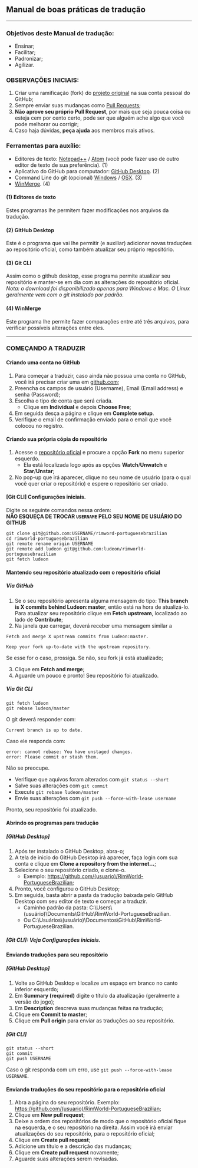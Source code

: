 ## Manual de boas práticas de tradução

-------------------------

### Objetivos deste Manual de tradução:
- Ensinar;
- Facilitar;
- Padronizar;
- Agilizar.

### OBSERVAÇÕES INICIAIS:
1. Criar uma ramificação (fork) do [projeto original](https://github.com/Ludeon/RimWorld-PortugueseBrazilian) na sua conta pessoal do GitHub;
2. Sempre enviar suas mudanças como [Pull Requests](https://github.com/Ludeon/RimWorld-PortugueseBrazilian/pulls);
3. **Não aprove seu próprio Pull Request**, por mais que seja pouca coisa ou esteja cem por cento certo, pode ser que alguém ache algo que você pode melhorar ou corrigir;
4. Caso haja dúvidas, **peça ajuda** aos membros mais ativos.

### Ferramentas para auxílio:
- Editores de texto: [Notepad++](https://notepad-plus-plus.org/) / [Atom](https://atom.io) (você pode fazer uso de outro editor de texto de sua preferência). (1)
- Aplicativo do GitHub para computador: [GitHub Desktop](https://desktop.github.com/). (2)
- Command Line do git (opcional) [Windows](https://git-scm.com/download/win) / [OSX](https://git-scm.com/download/mac). (3)
- [WinMerge](https://winmerge.org/). (4)

#### (1) Editores de texto
Estes programas lhe permitem fazer modificações nos arquivos da tradução.

#### (2) GitHub Desktop
Este é o programa que vai lhe permitir (e auxiliar) adicionar novas traduções ao repositório oficial, como também atualizar seu próprio repositório.

#### (3) Git CLI
Assim como o github desktop, esse programa permite atualizar seu repositório e manter-se em dia com as alterações do repositório oficial.  
*Nota: o download foi disponibilizado apenas para Windows e Mac. O Linux geralmente vem com o git instalado por padrão.* 

#### (4) WinMerge
Este programa lhe permite fazer comparações entre até três arquivos, para verificar possíveis alterações entre eles.

-------------------------

### COMEÇANDO A TRADUZIR

#### Criando uma conta no GitHub

1. Para começar a traduzir, caso ainda não possua uma conta no GitHub, você irá precisar criar uma em [github.com](https://github.com/join?source=header-home);
2. Preencha os campos de usuário (Username), Email (Email address) e senha (Password);
3. Escolha o tipo de conta que será criada. 
    * Clique em **Individual** e depois **Choose Free**;
4. Em seguida desça a página e clique em **Complete setup**.
5. Verifique o email de confirmação enviado para o email que você colocou no registro.

#### Criando sua própria cópia do repositório

1. Acesse o [repositório oficial](https://github.com/Ludeon/RimWorld-PortugueseBrazilian) e procure a opção **Fork** no menu superior esquerdo.
    * Ela está localizada logo após as opções **Watch**/**Unwatch** e **Star**/**Unstar**;
2. No pop-up que irá aparecer, clique no seu nome de usuário (para o qual você quer criar o repositório) e espere o repositório ser criado.

#### [Git CLI] Configurações iniciais.
Digite os seguinte comandos nessa ordem:  
**NÃO ESQUEÇA DE TROCAR `USERNAME` PELO SEU NOME DE USUÁRIO DO GITHUB**  
```
git clone git@github.com:USERNAME/rimword-portuguesebrazilian
cd rimworld-portuguesebrazilian
git remote rename origin USERNAME
git remote add ludeon git@github.com:ludeon/rimworld-portuguesebrazilian
git fetch ludeon
```

#### Mantendo seu repositório atualizado com o repositório oficial

##### Via GitHub
1. Se o seu repositório apresenta alguma mensagem do tipo: **This branch is X commits behind Ludeon:master**, então está na hora de atualizá-lo. Para atualizar seu repositório clique em **Fetch upstream**, localizado ao lado de **Contribute**;
2. Na janela que carregar, deverá receber uma mensagem similar a
```
Fetch and merge X upstream commits from Ludeon:master.

Keep your fork up-to-date with the upstream repository.
```
Se esse for o caso, prossiga. Se não, seu fork já está atualizado;

3. Clique em **Fetch and merge**;
4. Aguarde um pouco e pronto! Seu repositório foi atualizado.

##### Via Git CLI
```
git fetch ludeon
git rebase ludeon/master
```
O git deverá responder com:
```
Current branch is up to date.
```
Caso ele responda com:
```
error: cannot rebase: You have unstaged changes.
error: Please commit or stash them.
```
Não se preocupe.
- Verifique que aquivos foram alterados com `git status --short`
- Salve suas alterações com `git commit`
- Execute `git rebase ludeon/master`
- Envie suas alterações com `git push --force-with-lease username`

Pronto, seu repositório foi atualizado.

#### Abrindo os programas para tradução

##### [GitHub Desktop]
1. Após ter instalado o GitHub Desktop, abra-o;
2. A tela de inicio do GitHub Desktop irá aparecer, faça login com sua conta e clique em **Clone a repository from the internet...**;
3. Selecione o seu repositório criado, e clone-o.
    * Exemplo: https://github.com/(usuario)/RimWorld-PortugueseBrazilian;
4. Pronto, você configurou o GitHub Desktop;
5. Em seguida, basta abrir a pasta da tradução baixada pelo GitHub Desktop com seu editor de texto e começar a traduzir.
    * Caminho padrão da pasta: C:\\Users\\(usuário)\\Documents\\GitHub\\RimWorld-PortugueseBrazilian.
    * Ou C:\\Usuários\\(usuário)\\Documentos\\GitHub\\RimWorld-PortugueseBrazilian.

##### [Git CLI]: Veja Configurações iniciais.

#### Enviando traduções para seu repositório

##### [GitHub Desktop]
1. Volte ao GitHub Desktop e localize um espaço em branco no canto inferior esquerdo;
2. Em **Summary (required)** digite o título da atualização (geralmente a versão do jogo);
3. Em **Description** descreva suas mudanças feitas na tradução;
4. Clique em **Commit to master**;
5. Clique em **Pull origin** para enviar as traduções ao seu repositório.

##### [Git CLI]
```
git status --short
git commit
git push USERNAME
```
Caso o git responda com um erro, use `git push --force-with-lease USERNAME`.


#### Enviando traduções do seu repositório para o repositório oficial

1. Abra a página do seu repositório. Exemplo: https://github.com/(usuario)/RimWorld-PortugueseBrazilian;
2. Clique em **New pull request**;
3. Deixe a ordem dos repositórios de modo que o repositório oficial fique na esquerda, e o seu repositório na direita. Assim você irá enviar atualizações do seu repositório, para o repositório oficial;
4. Clique em **Create pull request**;
5. Adicione um título e a descrição das mudanças;
6. Clique em **Create pull request** novamente;
7. Aguarde suas alterações serem revisadas.
